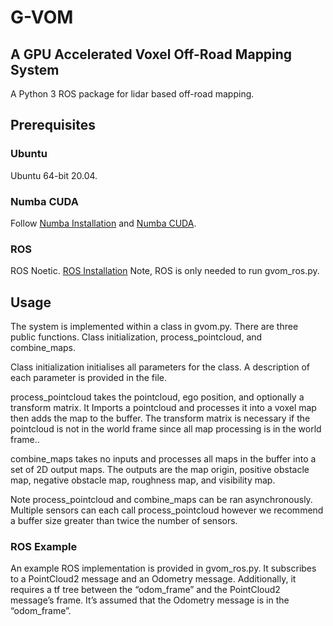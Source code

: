 # G-VOM
## A GPU Accelerated Voxel Off-Road Mapping System 

A Python 3 ROS package for lidar based off-road mapping.

##  Prerequisites
### **Ubuntu** 
Ubuntu 64-bit 20.04.

### **Numba CUDA**
Follow [Numba Installation](https://numba.pydata.org/numba-doc/latest/user/installing.html) and [Numba CUDA](https://numba.pydata.org/numba-doc/latest/cuda/overview.html#setting-cuda-installation-path).

### **ROS**
ROS Noetic. [ROS Installation](http://wiki.ros.org/ROS/Installation)
Note, ROS is only needed to run gvom_ros.py.

## Usage

The system is implemented within a class in gvom.py. There are three public functions. Class initialization,  process_pointcloud, and combine_maps. 

Class initialization initialises all parameters for the class. A description of each parameter is provided in the file.

process_pointcloud takes the pointcloud, ego position, and optionally a transform matrix. It Imports a pointcloud and processes it into a voxel map then adds the map to the buffer. The transform matrix is necessary if the pointcloud is not in the world frame since all map processing is in the world frame..
 
combine_maps takes no inputs and processes all maps in the buffer into a set of 2D output maps. The outputs are the map origin, positive obstacle map, negative obstacle map, roughness map, and visibility map.

Note process_pointcloud and combine_maps can be ran asynchronously. Multiple sensors can each call process_pointcloud however we recommend a buffer size greater than twice the number of sensors.

### ROS Example
An example ROS implementation is provided in gvom_ros.py. It subscribes to a PointCloud2 message and an Odometry message. Additionally, it requires a tf tree between the “odom_frame” and the PointCloud2 message’s frame. It’s assumed that the Odometry message is in the “odom_frame”.


